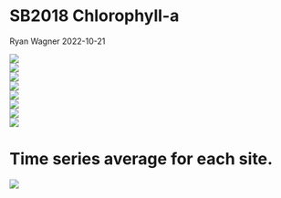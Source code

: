 SB2018 Chlorophyll-a
================
Ryan Wagner
2022-10-21

<img src="./Figures/PlotsByDate/Looped date plots-1.png" style="display: block; margin: auto;" /><img src="./Figures/PlotsByDate/Looped date plots-2.png" style="display: block; margin: auto;" /><img src="./Figures/PlotsByDate/Looped date plots-3.png" style="display: block; margin: auto;" /><img src="./Figures/PlotsByDate/Looped date plots-4.png" style="display: block; margin: auto;" /><img src="./Figures/PlotsByDate/Looped date plots-5.png" style="display: block; margin: auto;" /><img src="./Figures/PlotsByDate/Looped date plots-6.png" style="display: block; margin: auto;" /><img src="./Figures/PlotsByDate/Looped date plots-7.png" style="display: block; margin: auto;" /><img src="./Figures/PlotsByDate/Looped date plots-8.png" style="display: block; margin: auto;" />

# Time series average for each site.

<img src="./Figures/TimeSeriesBySite/Time series-1.png" style="display: block; margin: auto;" />
